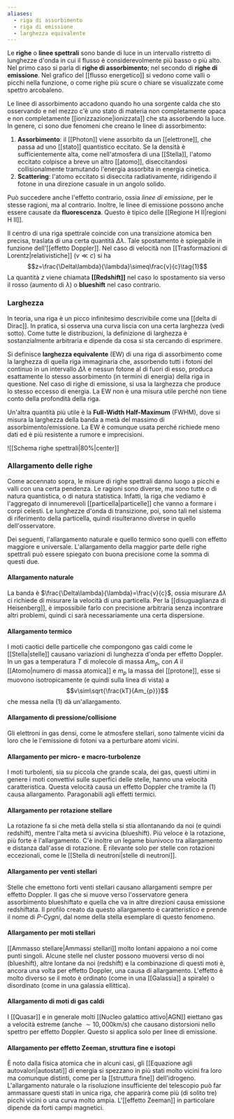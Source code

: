 ```yaml
---
aliases:
  - riga di assorbimento
  - riga di emissione
  - larghezza equivalente
---
```

Le **righe** o **linee spettrali** sono bande di luce in un intervallo ristretto di lunghezze d'onda in cui il flusso è considerevolmente più basso o più alto. Nel primo caso si parla di **righe di assorbimento**; nel secondo di **righe di emissione**. Nel grafico del [[flusso energetico]] si vedono come valli o picchi nella funzione, o come righe più scure o chiare se visualizzate come spettro arcobaleno.

Le linee di assorbimento accadono quando ho una sorgente calda che sto osservando e nel mezzo c'è uno stato di materia non completamente opaca e non completamente [[ionizzazione|ionizzata]] che sta assorbendo la luce. In genere, ci sono due fenomeni che creano le linee di assorbimento:
1. **Assorbimento**: il [[Photon]] viene assorbito da un [[elettrone]], che passa ad uno [[stato]] quantistico eccitato. Se la densità è sufficientemente alta, come nell'atmosfera di una [[Stella]], l'atomo eccitato colpisce a breve un altro [[atomo]], diseccitandosi collisionalmente tramutando l'energia assorbita in energia cinetica.
2. **Scattering**: l'atomo eccitato si diseccita radiativamente, ridirigendo il fotone in una direzione casuale in un angolo solido.

Può succedere anche l'effetto contrario, ossia *linee di emissione*, per le stesse ragioni, ma al contrario. Inoltre, le linee di emissione possono anche essere causate da **fluorescenza**. Questo è tipico delle [[Regione H II|regioni H II]].

Il centro di una riga spettrale coincide con una transizione atomica ben precisa, traslata di una certa quantità $\Delta\lambda$. Tale spostamento è spiegabile in funzione dell'[[effetto Doppler]]. Nel caso di velocità non [[Trasformazioni di Lorentz|relativistiche]] ($v\ll c$) si ha
$$z=\frac{\Delta\lambda}{\lambda}\simeq\frac{v}{c}\tag{1}$$
La quantità $z$ viene chiamata **[[Redshift]]** nel caso lo spostamento sia verso il rosso (aumento di $\lambda$) o **blueshift** nel caso contrario.
### Larghezza
In teoria, una riga è un picco infinitesimo descrivibile come una [[delta di Dirac]]. In pratica, si osserva una curva liscia con una certa larghezza (vedi sotto). Come tutte le distribuzioni, la definizione di larghezza è sostanzialmente arbitraria e dipende da cosa si sta cercando di esprimere.

Si definisce **larghezza equivalente** (EW) di una riga di assorbimento come la larghezza di quella riga immaginaria che, assorbendo tutti i fotoni del continuo in un intervallo $\Delta\lambda$ e nessun fotone al di fuori di esso, produca esattamente lo stesso assorbimento (in termini di energia) della riga in questione. Nel caso di righe di emissione, si usa la larghezza che produce lo stesso eccesso di energia. La EW non è una misura utile perché non tiene conto della profondità della riga.

Un'altra quantità più utile è la **Full-Width Half-Maximum** (FWHM), dove si misura la larghezza della banda a metà del massimo di assorbimento/emissione. La EW è comunque usata perché richiede meno dati ed è più resistente a rumore e imprecisioni.

![[Schema righe spettrali|80%|center]]

### Allargamento delle righe
Come accennato sopra, le misure di righe spettrali danno luogo a picchi e valli con una certa pendenza. Le ragioni sono diverse, ma sono tutte o di natura quantistica, o di natura statistica. Infatti, la riga che vediamo è l'aggregato di innumerevoli [[particella|particelle]] che vanno a formare i corpi celesti. Le lunghezze d'onda di transizione, poi, sono tali nel sistema di riferimento della particella, quindi risulteranno diverse in quello dell'osservatore.

Dei seguenti, l'allargamento naturale e quello termico sono quelli con effetto maggiore e universale. L'allargamento della maggior parte delle righe spettrali può essere spiegato con buona precisione come la somma di questi due.
#### Allargamento naturale
La banda è $\frac{\Delta\lambda}{\lambda}=\frac{v}{c}$, ossia misurare $\Delta\lambda$ ci richiede di misurare la velocità di una particella. Per la [[disuguaglianza di Heisenberg]], è impossibile farlo con precisione arbitraria senza incontrare altri problemi, quindi ci sarà necessariamente una certa dispersione.
#### Allargamento termico
I moti caotici delle particelle che compongono gas caldi come le [[Stella|stelle]] causano variazioni di lunghezza d'onda per effetto Doppler. In un gas a temperatura $T$ di molecole di massa $Am_{p}$, con $A$ il [[Atomo|numero di massa atomica]] e $m_{p}$ la massa del [[protone]], esse si muovono isotropicamente (e quindi sulla linea di vista) a
$$v\sim\sqrt{\frac{kT}{Am_{p}}}$$
che messa nella $(1)$ dà un'allargamento.
#### Allargamento di pressione/collisione
Gli elettroni in gas densi, come le atmosfere stellari, sono talmente vicini da loro che le l'emissione di fotoni va a perturbare atomi vicini.
#### Allargamento per micro- e macro-turbolenze
I moti turbolenti, sia su piccola che grande scala, dei gas, questi ultimi in genere i moti convettivi sulle superfici delle stelle, hanno una velocità caratteristica. Questa velocità causa un effetto Doppler che tramite la $(1)$ causa allargamento. Paragonabili agli effetti termici.
#### Allargamento per rotazione stellare
La rotazione fa si che metà della stella si stia allontanando da noi (e quindi redshift), mentre l'alta metà si avvicina (blueshift). Più veloce è la rotazione, più forte è l'allargamento. C'è inoltre un legame biunivoco tra allargamento e distanza dall'asse di rotazione. È rilevante solo per stelle con rotazioni eccezionali, come le [[Stella di neutroni|stelle di neutroni]].
#### Allargamento per venti stellari
Stelle che emettono forti venti stellari causano allargamenti sempre per effetto Doppler. Il gas che si muove verso l'osservatore genera assorbimento blueshiftato e quella che va in altre direzioni causa emissione redshiftata. Il profilo creato da questo allargamento è caratteristico e prende il nome di *P-Cygni*, dal nome della stella esemplare di questo fenomeno.
#### Allargamento per moti stellari
[[Ammasso stellare|Ammassi stellari]] molto lontani appaiono a noi come punti singoli. Alcune stelle nel cluster possono muoversi verso di noi (blueshift), altre lontane da noi (redshift) e la combinazione di questi moti è, ancora una volta per effetto Doppler, una causa di allargamento. L'effetto è molto diverso se il moto è ordinato (come in una [[Galassia]] a spirale) o disordinato (come in una galassia ellittica).
#### Allargamento di moti di gas caldi
I [[Quasar]] e in generale molti [[Nucleo galattico attivo|AGN]] eiettano gas a velocità estreme (anche $\sim10,000$km/s) che causano distorsioni nello spettro per effetto Doppler. Questo si applica solo per linee di emissione.
#### Allargamento per effetto Zeeman, struttura fine e isotopi
È noto dalla fisica atomica che in alcuni casi, gli [[Equazione agli autovalori|autostati]] di energia si spezzano in più stati molto vicini fra loro ma comunque distinti, come per la [[struttura fine]] dell'idrogeno. L'allargamento naturale o la risoluzione insufficiente del telescopio può far ammassare questi stati in unica riga, che apparirà come più (di solito tre) picchi vicini o una curva molto ampia. L'[[effetto Zeeman]] in particolare dipende da forti campi magnetici.
